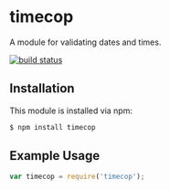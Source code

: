 # timecop

A module for validating dates and times.

[![build status](https://secure.travis-ci.org/plemarquand/timecop.png)](http://travis-ci.org/plemarquand/timecop)

## Installation

This module is installed via npm:

``` bash
$ npm install timecop
```

## Example Usage

``` js
var timecop = require('timecop');
```
